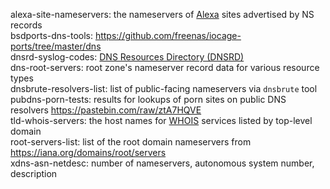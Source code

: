 alexa-site-nameservers: the nameservers of [Alexa](https://www.alexa.com/) sites advertised by NS records  
bsdports-dns-tools: <https://github.com/freenas/iocage-ports/tree/master/dns>  
dnsrd-syslog-codes: [DNS Resources Directory (DNSRD)](http://web.archive.org/web/*/www.dns.net/dnsrd/)  
dns-root-servers: root zone's nameserver record data for various resource types  
dnsbrute-resolvers-list: list of public-facing nameservers via `dnsbrute` tool  
pubdns-porn-tests: results for lookups of porn sites on public DNS resolvers <https://pastebin.com/raw/ztA7HQVE>  
tld-whois-servers: the host names for [WHOIS](https://whois.icann.org/en) services listed by top-level domain  
root-servers-list: list of the root domain nameservers from <https://iana.org/domains/root/servers>  
xdns-asn-netdesc: number of nameservers, autonomous system number, description  
